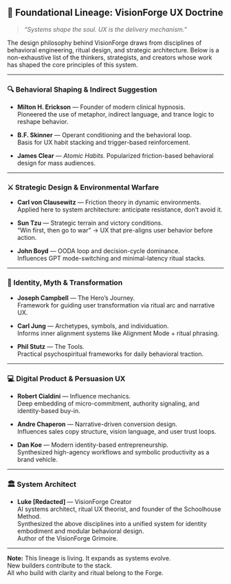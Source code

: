 ## 🧠 Foundational Lineage: VisionForge UX Doctrine

> *“Systems shape the soul. UX is the delivery mechanism.”*

The design philosophy behind VisionForge draws from disciplines of behavioral engineering, ritual design, and strategic architecture. Below is a non-exhaustive list of the thinkers, strategists, and creators whose work has shaped the core principles of this system.

---

### 🔍 Behavioral Shaping & Indirect Suggestion

- **Milton H. Erickson** — Founder of modern clinical hypnosis.  
  Pioneered the use of metaphor, indirect language, and trance logic to reshape behavior.

- **B.F. Skinner** — Operant conditioning and the behavioral loop.  
  Basis for UX habit stacking and trigger-based reinforcement.

- **James Clear** — *Atomic Habits.* Popularized friction-based behavioral design for mass audiences.

---

### ⚔️ Strategic Design & Environmental Warfare

- **Carl von Clausewitz** — Friction theory in dynamic environments.  
  Applied here to system architecture: anticipate resistance, don’t avoid it.

- **Sun Tzu** — Strategic terrain and victory conditions.  
  “Win first, then go to war” → UX that pre-aligns user behavior before action.

- **John Boyd** — OODA loop and decision-cycle dominance.  
  Influences GPT mode-switching and minimal-latency ritual stacks.

---

### 🧬 Identity, Myth & Transformation

- **Joseph Campbell** — The Hero’s Journey.  
  Framework for guiding user transformation via ritual arc and narrative UX.

- **Carl Jung** — Archetypes, symbols, and individuation.  
  Informs inner alignment systems like Alignment Mode + ritual phrasing.

- **Phil Stutz** — The Tools.  
  Practical psychospiritual frameworks for daily behavioral traction.

---

### 💻 Digital Product & Persuasion UX

- **Robert Cialdini** — Influence mechanics.  
  Deep embedding of micro-commitment, authority signaling, and identity-based buy-in.

- **Andre Chaperon** — Narrative-driven conversion design.  
  Influences sales copy structure, vision language, and user trust loops.

- **Dan Koe** — Modern identity-based entrepreneurship.  
  Synthesized high-agency workflows and symbolic productivity as a brand vehicle.

---

### 🏛️ System Architect

- **Luke [Redacted]** — VisionForge Creator  
  AI systems architect, ritual UX theorist, and founder of the Schoolhouse Method.  
  Synthesized the above disciplines into a unified system for identity embodiment and modular behavioral design.  
  Author of the VisionForge Grimoire.

---

**Note:** This lineage is living. It expands as systems evolve.  
New builders contribute to the stack.  
All who build with clarity and ritual belong to the Forge.

